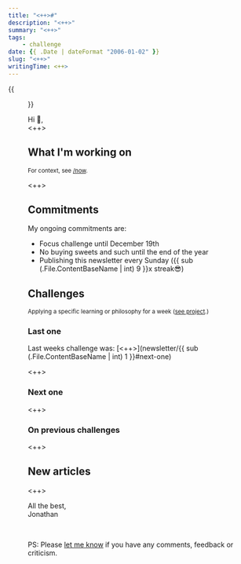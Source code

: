 ```yaml
---
title: "<++>#"
description: "<++>"
summary: "<++>"
tags:
    - challenge
date: {{ .Date | dateFormat "2006-01-02" }}
slug: "<++>"
writingTime: <++>
---
```


{{<figure src="selfie.jpg" clearClass="true" class="w-9/12 sm:max-w-36 sm:w-auto sm:float-right sm:pl-3 my-0" alt="Me in the forest">}}

Hi :slightly_smiling_face:,<br>
<++>

## What I'm working on
<small>For context, see [/now](now#projects).</small>

<++>

## Commitments

My ongoing commitments are:
- Focus challenge until December 19th
- No buying sweets and such until the end of the year
- Publishing this newsletter every Sunday ({{ sub (.File.ContentBaseName | int) 9 }}x streak:sunglasses:)

## Challenges
<small>Applying a specific learning or philosophy for a week ([see project](project/challenges).)</small>

### Last one

Last weeks challenge was: [<++>](newsletter/{{ sub (.File.ContentBaseName | int) 1 }}#next-one)

<++>

### Next one

<++>

### On previous challenges

<++>

## New articles

<++>

All the best,<br>
Jonathan

<br>

PS: Please [let me know](mailto:newsletter-feedback@jneidel.com) if you have any comments, feedback or criticism.
